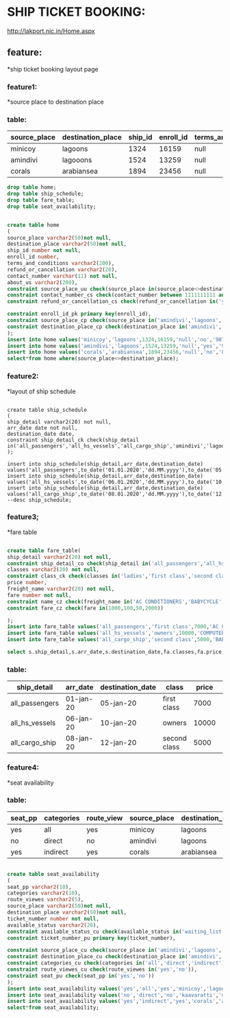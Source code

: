 # SHIP TICKET BOOKING:

http://lakport.nic.in/Home.aspx

## feature:

*ship ticket booking layout page

### feature1:

*source place to destination place

### table:
| source_place | destination_place | ship_id | enroll_id | terms_and_condition | refund_or_cancellation | contact_number | about_us |
|--------------|-------------------|---------|-----------|---------------------|------------------------|----------------|----------|
| minicoy      | lagoons           | 1324    | 16159     | null                | no                     | 9876543210     | null     |
| amindivi     | lagooons          | 1524    | 13259     | null                | yes                    | 9875643210     | null     |
| corals       | arabiansea        | 1894    | 23456     | null                | no                     | 8776532100     | null     |


``` sql
drop table home;
drop table ship_schedule;
drop table fare_table;
drop table seat_availability;


create table home
(
source_place varchar2(50)not null,
destination_place varchar2(50)not null,
ship_id number not null,
enroll_id number,
terms_and_conditions varchar2(200),
refund_or_cancellation varchar2(20),
contact_number varchar(11) not null,
about_us varchar2(200),
constraint source_place_uu check(source_place in(source_place<>destination_place)),
constraint contact_number_cs check(contact_number between 1111111111 and 9999999999 ),
constraint refund_or_cancellation_cs check(refund_or_cancellation in('yes','no')),

constraint enroll_id_pk primary key(enroll_id),
constraint source_place_cp check(source_place in('amindivi','lagoons','kaavaratti','minicoy','corals','arabiansea','lakshadeepsea')),
constraint destination_place_cp check(destination_place in('amindivi','lagoons','kaavaratti','minicoy','corals','arabiansea','lakshadeepsea'))
);
insert into home values('minicoy','lagoons',1324,16159,'null','no','9876543210','null');
insert into home values('amindivi','lagoons',1524,13259,'null','yes','9875643210','null');
insert into home values('corals','arabiansea',1894,23456,'null','no','8776543210','null');
select*from home where(source_place<>destination_place);
`````


### feature2:

*layout of ship schedule

~~~sql:

create table ship_schedule
(
ship_detail varchar2(20) not null,
arr_date date not null,
destination_date date,
constraint ship_detail_ck check(ship_detail in('all_passengers','all_hs_vessels','all_cargo_ship','amindivi','lagoons','kaavaratti','minicoy','corals','arabiansea','lakshadeepsea'))
);

insert into ship_schedule(ship_detail,arr_date,destination_date) values('all_passengers',to_date('01.01.2020','dd.MM.yyyy'),to_date('05.01.2020','dd.MM.yyyy'));
insert into ship_schedule(ship_detail,arr_date,destination_date) values('all_hs_vessels',to_date('06.01.2020','dd.MM.yyyy'),to_date('10.01.2020','dd.MM.yyyy'));
insert into ship_schedule(ship_detail,arr_date,destination_date) values('all_cargo_ship',to_date('08.01.2020','dd.MM.yyyy'),to_date('12.01.2020','dd.MM.yyyy'));
--desc ship_schedule;
~~~~

### feature3;
*fare table

~~~sql

create table fare_table(
ship_detail varchar2(20) not null,
constraint ship_detail_co check(ship_detail in('all_passengers','all_hs_vessels','all_cargo_ship','amindivi','lagoons','kaavaratti','minicoy','corals','arabiansea','lakshadeepsea')),
classes varchar2(20) not null,
constraint class_ck check(classes in('ladies','first class','second class','bunk','owners','vip')),
price number,
freight_name varchar2(20) not null,
fare number not null,
constraint name_cz check(freight_name in('AC CONDITIONERS','BABYCYCLE','COMPUTER_TABLE','CAR')),
constraint fare_cz check(fare in(1000,100,50,2000))

);
insert into fare_table values('all_passengers','first class',7000,'AC CONDITIONERS',1000);
insert into fare_table values('all_hs_vessels','owners',10000,'COMPUTER_TABLE',50);
insert into fare_table values('all_cargo_ship','second class',5000,'BABYCYCLE',100);

select s.ship_detail,s.arr_date,s.destination_date,fa.classes,fa.price,fa.freight_name,fa.fare from ship_schedule s inner join fare_table fa on s.ship_detail = fa.ship_detail;
~~~~

### table:

| ship_detail    | arr_date  | destination_date | class        | price | freight_name    | fare |
|----------------|-----------|------------------|--------------|-------|-----------------|------|
| all_passengers | 01-jan-20 | 05-jan-20        | first class  | 7000  | AC CONDITIONERS | 1000 |
| all_hs_vessels | 06-jan-20 | 10-jan-20        | owners       | 10000 | COMPUTER_TABLE  | 50   |
| all_cargo_ship | 08-jan-20 | 12-jan-20        | second class | 5000  | BABYCYCLE       | 100  |


### feature4:
*seat availability

### table:

| seat_pp | categories | route_view | source_place | destination_place | ticket_number | available_status |
|---------|------------|------------|--------------|-------------------|---------------|------------------|
| yes     | all        | yes        | minicoy      | lagoons           | 12345         | available        |
| no      | direct     | no         | amindivi     | lagoons           | 14545         | waiting_list     |
| yes     | indirect   | yes        | corals       | arabiansea        | 12225         | available        |

~~~sql

create table seat_availability
(
seat_pp varchar2(10),
categories varchar2(10),
route_viewes varchar2(5),
source_place varchar2(50)not null,
destination_place varchar2(50)not null,
ticket_number number not null,
available_status varchar2(20),
constraint available_status_cu check(available_status in('waiting_list','available')),
constraint ticket_number_pu primary key(ticket_number),

constraint source_place_cu check(source_place in('amindivi','lagoons','kaavaratti','minicoy','corals','arabiansea','lakshadeepsea')),
constraint destination_place_cu check(destination_place in('amindivi','lagoons','kaavaratti','minicoy','corals','arabiansea','lakshadeepsea')),
constraint categories_cu check(categories in('all','direct','indirect')),
constraint route_viewes_cu check(route_viewes in('yes','no')),
constraint seat_pu check(seat_pp in('yes','no'))
);
insert into seat_availability values('yes','all','yes','minicoy','lagoons',12345,'available');
insert into seat_availability values('no','direct','no','kaavaratti','minicoy',14545,'waiting_list');
insert into seat_availability values('yes','indirect','yes','corals','arabiansea',12225,'available');
select*from seat_availability;


